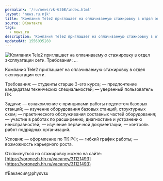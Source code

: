 ```yaml
---
permalink: '/ru/news/vk-6268/index.html'
layout: 'news.ru.njk'
title: 'Компания Tele2 приглашает на оплачиваемую стажировку в отдел эксплуатации сети. Требования: '
source: ВКонтакте
tags:
  - news_ru
description: 'Компания Tele2 приглашает на оплачиваемую стажировку в отдел эксплуатации сети. Требования: …'
updatedAt: 1556035260
---
```

![Компания Tele2 приглашает на оплачиваемую стажировку в отдел эксплуатации сети. Требования: …](https://sun9-53.userapi.com/impf/bGkywljOUaCXu7zGZarOUE6hi1NUURs1S4mDaQ/sfMcgd0BNEw.jpg?size=900x600&quality=96&proxy=1&sign=49cd0195eaa7974c643b9a59691a7352&c_uniq_tag=fhB47orSLRcygr1suxxz3I4eDRUjh8z3a79m4f5GrsE&type=album)

Компания Tele2 приглашает на оплачиваемую стажировку в отдел эксплуатации сети.

Требования:
— студенты старше 3-его курса;
— предпочтение кандидатам технических специальностей;
— уверенный пользователь ПК.

Задачи:
— ознакомление с принципами работы подсистем базовых станций;
— изучение оборудования базовых станций, структурных схем;
— практического обслуживания составных частей оборудования;
— участие в работах по расширению, диагностике и устранению неисправностей;
— изучение первичной документации;
— контроль работ подрядных организаций.

Условия:
— оформление по ТК РФ;
— гибкий график работы;
— возможность карьерного роста.

Откликнуться на стажировку можно на сайте: [https://voronezh.hh.ru/vacancy/31121493](https://voronezh.hh.ru/vacancy/31121493)

#Вакансия@physvsu

